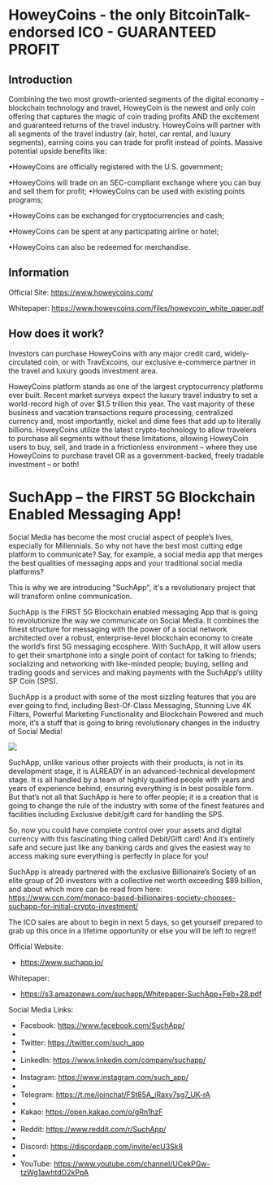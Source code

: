 # HoweyCoins - the only BitcoinTalk-endorsed ICO - GUARANTEED PROFIT 

## Introduction

Combining the two most growth-oriented segments of the digital economy – blockchain technology and travel, HoweyCoin is the newest and only coin offering that captures the magic of coin trading profits AND the excitement and guaranteed returns of the travel industry. HoweyCoins will partner with all segments of the travel industry (air, hotel, car rental, and luxury segments), earning coins you can trade for profit instead of points. Massive potential upside benefits like:

•HoweyCoins are officially registered with the U.S. government;

•HoweyCoins will trade on an SEC-compliant exchange where you can buy and sell them for profit;
•HoweyCoins can be used with existing points programs;

•HoweyCoins can be exchanged for cryptocurrencies and cash;

•HoweyCoins can be spent at any participating airline or hotel;

•HoweyCoins can also be redeemed for merchandise.

## Information

Official Site: https://www.howeycoins.com/

Whitepaper: https://www.howeycoins.com/files/howeycoin_white_paper.pdf

## How does it work?

Investors can purchase HoweyCoins with any major credit card, widely-circulated coin, or with TravExcoins, our exclusive e-commerce partner in the travel and luxury goods investment area.

HoweyCoins platform stands as one of the largest cryptocurrency platforms ever built. Recent market surveys expect the luxury travel industry to set a world-record high of over $1.5 trillion this year. The vast majority of these business and vacation transactions require processing, centralized currency and, most importantly, nickel and dime fees that add up to literally billions. HoweyCoins utilize the latest crypto-technology to allow travelers to purchase all segments without these limitations, allowing HoweyCoin users to buy, sell, and trade in a frictionless environment – where they use HoweyCoins to purchase travel OR as a government-backed, freely tradable investment – or both!


# SuchApp – the FIRST 5G Blockchain Enabled Messaging App! 

Social Media has become the most crucial aspect of people’s lives, especially for Millennials. So why not have the best most cutting edge platform to communicate? Say, for example, a social media app that merges the best qualities of messaging apps and your traditional social media platforms? 


This is why we are introducing "SuchApp", it's a revolutionary project that will transform online communication. 

SuchApp is the FIRST 5G Blockchain enabled messaging App that is going to revolutionize the way we communicate on Social Media. It combines the finest structure for messaging with the power of a social network architected over a robust, enterprise-level blockchain economy to create the world’s first 5G messaging ecosphere. With SuchApp, it will allow users to get their smartphone into a single point of contact for talking to friends; socializing and networking with like-minded people; buying, selling and trading goods and services and making payments with the SuchApp’s utility SP Coin (SPS). 

SuchApp is a product with some of the most sizzling features that you are ever going to find, including Best-Of-Class Messaging, Stunning Live 4K Filters, Powerful Marketing Functionality and Blockchain Powered and much more, it’s a stuff that is going to bring revolutionary changes in the industry of Social Media!

![](https://i.imgur.com/aAoKxuL.png)

SuchApp, unlike various other projects with their products, is not in its development stage, it is ALREADY in an advanced-technical development stage. It is all handled by a team of highly qualified people with years and years of experience behind, ensuring everything is in best possible form. But that’s not all that SuchApp is here to offer people; it is a creation that is going to change the rule of the industry with some of the finest features and facilities including Exclusive debit/gift card for handling the SPS. 

So, now you could have complete control over your assets and digital currency with this fascinating thing called Debit/Gift card! And it’s entirely safe and secure just like any banking cards and gives the easiest way to access making sure everything is perfectly in place for you!

SuchApp is already partnered with the exclusive Billionaire’s Society of an elite group of 20 investors with a collective net worth exceeding $89 billion, and about which more can be read from here: https://www.ccn.com/monaco-based-billionaires-society-chooses-suchapp-for-initial-crypto-investment/

The ICO sales are about to begin in next 5 days, so get yourself prepared to grab up this once in a lifetime opportunity or else you will be left to regret!

Official Website:

- https://www.suchapp.io/

Whitepaper: 

- https://s3.amazonaws.com/suchapp/Whitepaper-SuchApp+Feb+28.pdf

Social Media Links:

- Facebook: https://www.facebook.com/SuchApp/
- 
- Twitter: https://twitter.com/such_app
- 
- LinkedIn: https://www.linkedin.com/company/suchapp/
- 
- Instagram: https://www.instagram.com/such_app/
- 
- Telegram: https://t.me/joinchat/FSt85A_iRaxy7sg7_UK-rA
- 
- Kakao: https://open.kakao.com/o/gRn1hzF
- 
- Reddit: https://www.reddit.com/r/SuchApp/
- 
- Discord: https://discordapp.com/invite/ecU3Sk8
- 
- YouTube: https://www.youtube.com/channel/UCekPGw-tzWg1awhtdO2kPpA  

